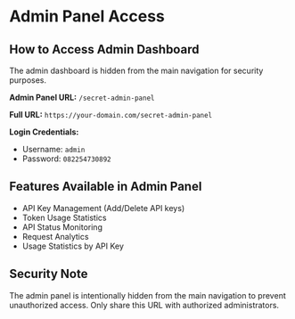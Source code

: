 # Admin Panel Access

## How to Access Admin Dashboard

The admin dashboard is hidden from the main navigation for security purposes. 

**Admin Panel URL:** `/secret-admin-panel`

**Full URL:** `https://your-domain.com/secret-admin-panel`

**Login Credentials:**
- Username: `admin`
- Password: `082254730892`

## Features Available in Admin Panel

- API Key Management (Add/Delete API keys)
- Token Usage Statistics
- API Status Monitoring
- Request Analytics
- Usage Statistics by API Key

## Security Note

The admin panel is intentionally hidden from the main navigation to prevent unauthorized access. Only share this URL with authorized administrators.